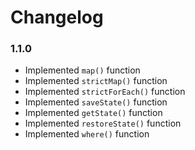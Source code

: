 # Changelog

### 1.1.0

- Implemented `map()` function
- Implemented `strictMap()` function
- Implemented `strictForEach()` function
- Implemented `saveState()` function
- Implemented `getState()` function
- Implemented `restoreState()` function
- Implemented `where()` function